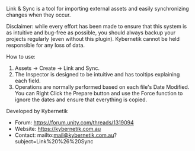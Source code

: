 Link & Sync is a tool for importing external assets and easily synchronizing changes when they occur.

Disclaimer: while every effort has been made to ensure that this system is as intuitive and bug-free as possible, you should always backup your projects regularly (even without this plugin). Kybernetik cannot be held responsible for any loss of data.

How to use:
1. Assets -> Create -> Link and Sync.
2. The Inspector is designed to be intuitive and has tooltips explaining each field.
3. Operations are normally performed based on each file's Date Modified. You can Right Click the Prepare button and use the Force function to ignore the dates and ensure that everything is copied.

Developed by Kybernetik
- Forum: https://forum.unity.com/threads/1319094
- Website: https://kybernetik.com.au
- Contact: mailto:mail@kybernetik.com.au?subject=Link%20%26%20Sync